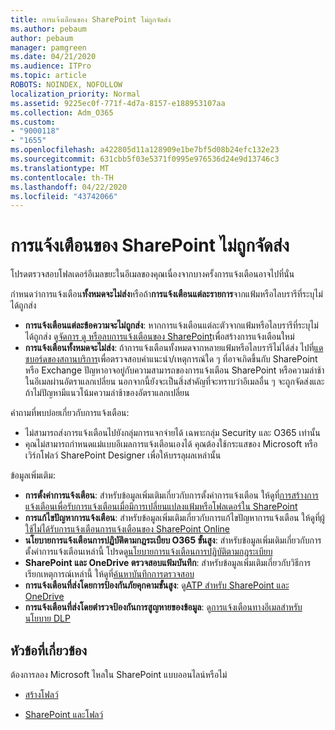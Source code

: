 ```yaml
---
title: การแจ้งเตือนของ SharePoint ไม่ถูกจัดส่ง
ms.author: pebaum
author: pebaum
manager: pamgreen
ms.date: 04/21/2020
ms.audience: ITPro
ms.topic: article
ROBOTS: NOINDEX, NOFOLLOW
localization_priority: Normal
ms.assetid: 9225ec0f-771f-4d7a-8157-e188953107aa
ms.collection: Adm_O365
ms.custom:
- "9000118"
- "1655"
ms.openlocfilehash: a422805d11a128909e1be7bf5d08b24efc132e23
ms.sourcegitcommit: 631cbb5f03e5371f0995e976536d24e9d13746c3
ms.translationtype: MT
ms.contentlocale: th-TH
ms.lasthandoff: 04/22/2020
ms.locfileid: "43742066"
---
```

# <a name="sharepoint-alert-notifications-not-delivered"></a>การแจ้งเตือนของ SharePoint ไม่ถูกจัดส่ง

โปรดตรวจสอบโฟลเดอร์อีเมลขยะในอีเมลของคุณเนื่องจากบางครั้งการแจ้งเตือนอาจไปที่นั่น

กําหนดว่าการแจ้งเตือน**ทั้งหมดจะไม่ส่ง**หรือถ้า**การแจ้งเตือนแต่ละรายการ**จากแฟ้มหรือไลบรารีที่ระบุไม่ได้ถูกส่ง

- **การแจ้งเตือนแต่ละข้อความจะไม่ถูกส่ง**: หากการแจ้งเตือนแต่ละตัวจากแฟ้มหรือไลบรารีที่ระบุไม่ได้ถูกส่ง ดู[จัดการ ดู หรือลบการแจ้งเตือนของ SharePoint](https://support.office.com/article/manage-view-or-delete-sharepoint-alerts-99dfb19c-9a90-4a8c-aba1-aa8c8afb0de2)เพื่อสร้างการแจ้งเตือนใหม่
- **การแจ้งเตือนทั้งหมดจะไม่ส่ง**: ถ้าการแจ้งเตือนทั้งหมดจากหลายแฟ้มหรือไลบรารีไม่ได้ส่ง ไปที่[แดชบอร์ดของสถานบริการ](https://admin.microsoft.com/AdminPortal/Home#/servicehealth)เพื่อตรวจสอบคําแนะนํา/เหตุการณ์ใด ๆ ที่อาจเกิดขึ้นกับ SharePoint หรือ Exchange ปัญหาอาจอยู่กับความสามารถของการแจ้งเตือน SharePoint หรือความล่าช้าในอีเมลผ่านอัตราแลกเปลี่ยน นอกจากนี้ยังจะเป็นสิ่งสําคัญที่จะทราบว่าอีเมลอื่น ๆ จะถูกจัดส่งและถ้าไม่ปัญหามีแนวโน้มความล่าช้าของอัตราแลกเปลี่ยน

คําถามที่พบบ่อยเกี่ยวกับการแจ้งเตือน:

- ไม่สามารถส่งการแจ้งเตือนไปยังกลุ่มการแจกจ่ายได้ เฉพาะกลุ่ม Security และ O365 เท่านั้น
- คุณไม่สามารถกําหนดแม่แบบอีเมลการแจ้งเตือนเองได้ คุณต้องใช้กระแสของ Microsoft หรือเวิร์กโฟลว์ SharePoint Designer เพื่อให้บรรลุผลเหล่านั้น

ข้อมูลเพิ่มเติม:

- **การตั้งค่าการแจ้งเตือน**: สําหรับข้อมูลเพิ่มเติมเกี่ยวกับการตั้งค่าการแจ้งเตือน ให้ดูที่[การสร้างการแจ้งเตือนเพื่อรับการแจ้งเตือนเมื่อมีการเปลี่ยนแปลงแฟ้มหรือโฟลเดอร์ใน SharePoint](https://support.office.com/article/create-an-alert-to-get-notified-when-a-file-or-folder-changes-in-sharepoint-e5a79e7b-a146-46da-a9ef-d65409ba8918)
- **การแก้ไขปัญหาการแจ้งเตือน**: สําหรับข้อมูลเพิ่มเติมเกี่ยวกับการแก้ไขปัญหาการแจ้งเตือน ให้ดูที่[ผู้ใช้ไม่ได้รับการแจ้งเตือนการแจ้งเตือนของ SharePoint Online](https://docs.microsoft.com/sharepoint/support/sites/no-alert-notifications)
- **นโยบายการแจ้งเตือนการปฏิบัติตามกฎระเบียบ O365 ขั้นสูง**: สําหรับข้อมูลเพิ่มเติมเกี่ยวกับการตั้งค่าการแจ้งเตือนเหล่านี้ โปรดดู[นโยบายการแจ้งเตือนการปฏิบัติตามกฎระเบียบ](https://docs.microsoft.com/office365/securitycompliance/alert-policies)
- **SharePoint และ OneDrive ตรวจสอบแฟ้มบันทึก**: สําหรับข้อมูลเพิ่มเติมเกี่ยวกับวิธีการเรียกเหตุการณ์เหล่านี้ ให้ดูที่[ค้นหาบันทึกการตรวจสอบ](https://docs.microsoft.com/office365/securitycompliance/search-the-audit-log-in-security-and-compliance#search-the-audit-log)
- **การแจ้งเตือนที่ส่งโดยการป้องกันภัยคุกคามขั้นสูง**: ดู[ATP สําหรับ SharePoint และ OneDrive](https://docs.microsoft.com/office365/securitycompliance/atp-for-spo-odb-and-teams)
- **การแจ้งเตือนที่ส่งโดยตํารวจป้องกันการสูญหายของข้อมูล**: ดู[การแจ้งเตือนทางอีเมลสําหรับนโยบาย DLP](https://docs.microsoft.com/office365/securitycompliance/use-notifications-and-policy-tips)

## <a name="related-topics"></a>หัวข้อที่เกี่ยวข้อง

ต้องการลอง Microsoft ไหลใน SharePoint แบบออนไลน์หรือไม่

- [สร้างโฟลว์](https://support.office.com/article/a9c3e03b-0654-46af-a254-20252e580d01)

- [SharePoint และโฟลว์](https://flow.microsoft.com//blog/sharepoint-and-flow/)

